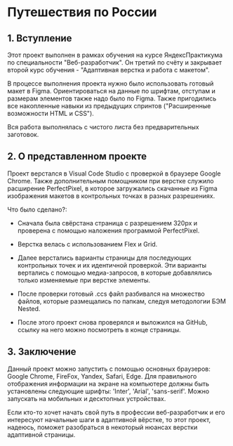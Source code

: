 # Путешествия по России #

## 1.  Вступление ##

Этот проект выполнен в рамках обучения на курсе ЯндексПрактикума по специальности "Веб-разработчик". Он третий по счёту и закрывает второй курс обучения - "Адаптивная верстка и работа с макетом".

В процессе выполнения проекта нужно было использовать готовый макет в Figma. Ориентироваться на данные по шрифтам, отступам и размерам элементов также надо было по Figma. Также пригодились все накопленные навыки из предыдущих спринтов ("Расширенные возможности HTML и CSS"). 

Вся работа выполнялась с чистого листа без предварительных заготовок.

## 2.  О представленном проекте ##

Проект верстался в Visual Code Studio c проверкой в браузере Google Chrome. Также дополнительным помощником при верстке служило расширение PerfectPixel, в которое загружались скачанные из Figma изображения макетов в контрольных точках в разных разрешениях.

Что было сделано?:

* Сначала была свёрстана страница с разрешением 320px и проверена с помощью наложения программой PerfectPixel.

* Верстка велась с использованием Flex и Grid.

* Далее верстались варианты страницы для последующих контрольных точек и их идентичной проверкой. Эти варианты вертались с помощью медиа-запросов, в которые добавлялись только изменяемые при верстке элементы. 

* После проверки готовый .ccs файл разбивался на множество файлов, которые размещались по папкам, следуя методологии БЭМ Nested.

* После этого проект снова проверялся и выложился на GitHub, ссылку на него можно посмотреть в конце страницы. 

## 3. Заключение ##

Данный проект можно запустить с помощью основных браузеров: Google Chrome, FireFox, Yandex, Safari, Edge. Для правильного отображения информации на экране на компьютере должны быть установлены следующие шрифты: 'Inter', 'Arial', 'sans-serif'. Можно запускать на мобильных и десктопных устройствах.

Если кто-то хочет начать свой путь в профессии веб-разработчик и его интересуют начальные шаги в адаптивной вёрстке, то этот проект, надеюсь, поможет разобраться в некоторый нюансах верстки адаптивной страницы.


